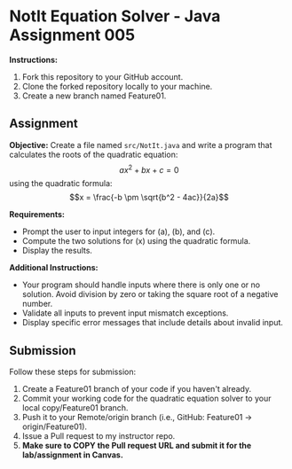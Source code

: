 # NotIt Equation Solver - Java Assignment 005

**Instructions:**
1. Fork this repository to your GitHub account.
2. Clone the forked repository locally to your machine.
3. Create a new branch named Feature01.

## Assignment

**Objective:**
Create a file named `src/NotIt.java` and write a program that calculates the roots of the quadratic equation:
$$ax^2 + bx + c = 0$$
using the quadratic formula:
$$x = \frac{-b \pm \sqrt{b^2 - 4ac}}{2a}$$

**Requirements:**
- Prompt the user to input integers for \(a\), \(b\), and \(c\).
- Compute the two solutions for \(x\) using the quadratic formula.
- Display the results.

**Additional Instructions:**
- Your program should handle inputs where there is only one or no solution. Avoid division by zero or taking the square root of a negative number.
- Validate all inputs to prevent input mismatch exceptions.
- Display specific error messages that include details about invalid input.

## Submission
Follow these steps for submission:
1. Create a Feature01 branch of your code if you haven't already.
2. Commit your working code for the quadratic equation solver to your local copy/Feature01 branch.
3. Push it to your Remote/origin branch (i.e., GitHub: Feature01 -> origin/Feature01).
4. Issue a Pull request to my instructor repo.
5. **Make sure to COPY the Pull request URL and submit it for the lab/assignment in Canvas.**
